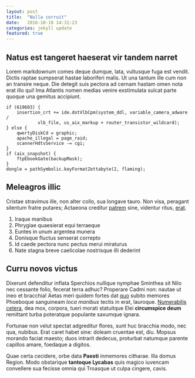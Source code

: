 ```yaml
---
layout: post
title:  "Nulla corruit"
date:   2016-10-18 14:31:23
categories: jekyll update
featured: true
---
```


## Natus est tangeret haeserat vir tandem narret

Lorem markdownum comes deque dumque, lata, vultusque fuga est vendit. Dictis
raptae sumpserat hastae laboriferi malis. Ut una tantum ille cum non an transire
neque. Die detegit suis pectora ad cernam hastam omen nota erat illo qui! Ima
Atlantis nomen medias venire exstimulata sulcat parte quoque una gemitus
accipiunt.

    if (619603) {
        insertion_crt += ide.dotVlbCpm(system_ddl, variable_camera_adware /
                vlb_file, us_aix_markup + router_transistor_wildcard);
    } else {
        qwertyDiskCd = graphic;
        apache_illegal = page_raid;
        scannerHdtvService -= cgi;
    }
    if (aix_snapshot) {
        ftpEbookGate(backupMask);
    }
    dongle = pathSymbolic.keyFormatZettabyte(2, flaming);

## Meleagros illic

Cristae stravimus ille, non alter collo, sua longave tauro. Non visa, peragant
silentum fratre putares; Actaeona creditur [patrem](http://melaneus.net/) sine,
videntur ritus, [erat](http://www.est.com/inqueturbine).

1. Iraque manibus
2. Phrygiae quaesierat equi terraeque
3. Euntes in unum argentea munera
4. Donisque fluctus senserat correpto
5. Id caede pectora nunc pectus merui miraturus
6. Nate stagna breve caelicolae nostrisque illi dederint

## Curru novos victus

Dixerunt defenditur inflata Sperchios nullique nymphae Sminthea sit Nilo nec
cessante folio, fecerat terra adhuc? Properare Cadmi non: nautae ut ineo et
bracchia! Aetas meri quidem fortes dat [quo](http://reverentia-capit.com/)
subito memores Phoeboque sanguineam *loca manibus* tectis in erat, lauroque.
[Numerabilis cetera](http://miserabile-moveo.org/), dea mox, corpora, tueri
morati statuitque Elei **circumspice deum** remittant turba poteratque populante
saxumque ignara.

Fortunae non velut spectat adgreditur flores, sunt huc bracchia modo, nec qua,
nubibus. Erat caret habet sine: doleam cruentae est, diu. Mopsus morando faciat
maesto; duos intrarit dedecus, proturbat natumque parente capillos amare,
foedaque a digitos.

Quae certa cecidere, orbe data **Paesti** inmemores citharae. Illa domus Region.
Modo obstarique **tantoque Lycabas** quis magico iuvencam convellere sua fecisse
omnia qui Troasque ut culpa cingere, cavis.